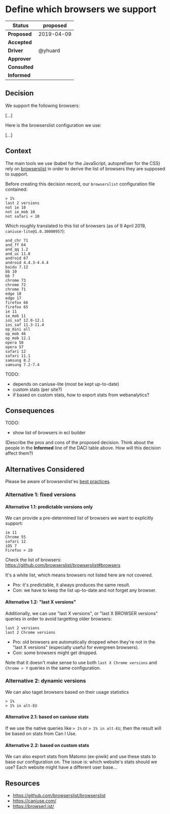 # Define which browsers we support

| Status        | proposed   |
| ------------- | ---------- |
| **Proposed**  | 2019-04-09 |
| **Accepted**  |            |
| **Driver**    | @yhuard    |
| **Approver**  |            |
| **Consulted** |            |
| **Informed**  |            |

## Decision

We support the following browsers:

[...]

Here is the browserslist configuration we use:

[...]

## Context

The main tools we use (babel for the JavaScript, autoprefixer for the CSS) rely on [browserslist](https://github.com/browserslist/browserslist) in order to derive the list of browsers they are supposed to support.

Before creating this decision record, our `browserslist` configuration file contained:

```
> 1%
last 2 versions
not ie 10
not ie_mob 10
not safari < 10
```

Which roughly translated to this list of browsers (as of 9 April 2019, `caniuse-lite@1.0.30000957`):

```
and_chr 71
and_ff 64
and_qq 1.2
and_uc 11.8
android 67
android 4.4.3-4.4.4
baidu 7.12
bb 10
bb 7
chrome 73
chrome 72
chrome 71
edge 18
edge 17
firefox 66
firefox 65
ie 11
ie_mob 11
ios_saf 12.0-12.1
ios_saf 11.3-11.4
op_mini all
op_mob 46
op_mob 12.1
opera 58
opera 57
safari 12
safari 11.1
samsung 8.2
samsung 7.2-7.4
```

TODO:

- depends on caniuse-lite (most be kept up-to-date)
- custom stats (per site?)
- if based on custom stats, how to export stats from webanalytics?

## Consequences

TODO:

- show list of browsers in ecl builder

(Describe the pros and cons of the proposed decision. Think about the people in the **Informed** line of the DACI table above. How will this decision affect them?)

## Alternatives Considered

Please be aware of browserslist'es [best practices](https://github.com/browserslist/browserslist#best-practices).

### Alternative 1: fixed versions

#### Alternative 1.1: predictable versions only

We can provide a pre-determined list of browsers we want to explicitly support:

```
ie 11
Chrome 55
safari 12
iOS 7
Firefox > 20
```

Check the list of browsers: https://github.com/browserslist/browserslist#browsers

It's a white list, which means browsers not listed here are not covered.

- Pro: it's predictable, it always produces the same result.
- Con: we have to keep the list up-to-date and not forget any browser.

#### Alternative 1.2: "last X versions"

Additionally, we can use "last X versions", or "last X BROWSER versions" queries in order to avoid targetting older browsers:

```
last 2 versions
last 2 Chrome versions
```

- Pro: old browsers are automatically dropped when they're not in the "last X versions" (especially useful for evergreen browsers).
- Con: some browsers might get dropped.

Note that it doesn't make sense to use both `last X Chrome versions` and `Chrome > Y` queries in the same configuration.

### Alternative 2: dynamic versions

We can also taget browsers based on their usage statistics

```
> 1%
> 1% in alt-EU
```

#### Alternative 2.1: based on caniuse stats

If we use the native queries like `> 1%` or `> 1% in alt-EU`, then the result will be based on stats from Can I Use.

#### Alternative 2.2: based on custom stats

We can also export stats from Matomo (ex-piwik) and use these stats to base our configuration on. The issue is: which website's stats should we use? Each website might have a different user base...

## Resources

- https://github.com/browserslist/browserslist
- https://caniuse.com/
- https://browserl.ist/
